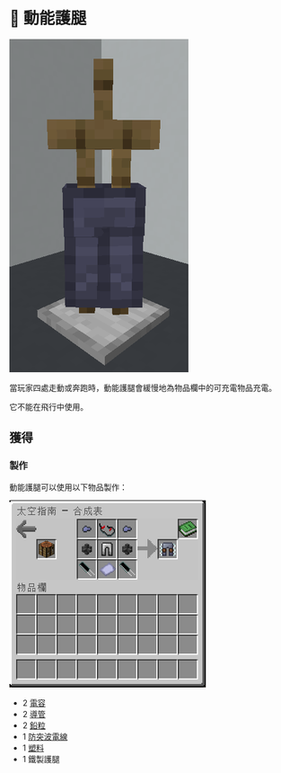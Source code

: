 # 👘 動能護腿

![](<../.gitbook/assets/image (237).png>)

當玩家四處走動或奔跑時，動能護腿會緩慢地為物品欄中的可充電物品充電。

它不能在飛行中使用。

## 獲得

### 製作

動能護腿可以使用以下物品製作：

![](<../.gitbook/assets/image (217).png>)

* 2 [電容](Capacitor.md)
* 2 [導管](Conduit.md)
* 2 [鉛粒](Lead-Nugget.md)
* 1 [防突波電線](Surge-Proof-Wire.md)
* 1 [塑料](Plastic.md)
* 1 鐵製護腿
